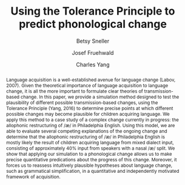 ---
abstract: "Language acquisition is a well-established avenue for language change (Labov,\
  \ 2007). Given the theoretical importance of language acquisition to language change,\
  \ it is all the more important to formulate clear theories of transmission-based\
  \ change. In this paper, we provide a simulation method designed to test the plausibility\
  \ of different possible transmission-based changes, using the Tolerance Principle\
  \ (Yang, 2016) to determine precise points at which different possible changes may\
  \ become plausible for children acquiring language. We apply this method to a case\
  \ study of a complex change currently in progress: the allophonic restructuring\
  \ of /\xE6/ in Philadelphia English. Using this model, we are able to evaluate several\
  \ competing explanations of the ongoing change and determine that the allophonic\
  \ restructuring of /\xE6/ in Philadelphia English is mostly likely the result of\
  \ children acquiring language from mixed dialect input, consisting of approximately\
  \ 40\\% input from speakers with a nasal /\xE6/ split. We show that applying our\
  \ simulation to a phonological change allows us to make precise quantitative predications\
  \ about the progress of this change. Moreover, it forces us to reassess intuitively\
  \ plausible hypotheses about language change, such as grammatical simplification,\
  \ in a quantitative and independently motivated framework of acquisition."
author:
- Betsy Sneller
- Josef Fruehwald
- Charles Yang
category: paper
doi: 10.1017/S0954394519000061
layout: publication
number: '1'
p_url: https://www.cambridge.org/core/product/identifier/S0954394519000061/type/journal_article
pages: 1--20
published: Language Variation and Change
title: Using the Tolerance Principle to predict phonological change
volume: '31'
year: '2019'
---